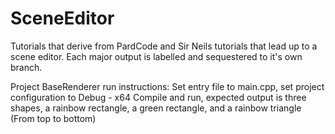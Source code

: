 # SceneEditor
 Tutorials that derive from PardCode and Sir Neils tutorials that lead up to a scene editor. Each major output is labelled and sequestered to it's own branch.

Project BaseRenderer run instructions: 
Set entry file to main.cpp, set project configuration to Debug - x64
Compile and run, expected output is three shapes, a rainbow rectangle, a green rectangle, and a rainbow triangle (From top to bottom) 